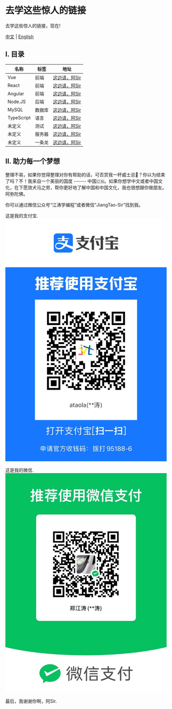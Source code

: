 # 去学这些惊人的链接
去学这些惊人的链接，现在!

[中文](./README.md) | [English](./README-en.md)

## I. 目录

|  名称   | 标签  | 地址 |
|  ----  | ----  | ---- |
| Vue | 前端 | [这边请，阿Sir](./vue.md) |
| React | 前端 | [这边请，阿Sir](./react.md) |
| Angular | 前端 | [这边请，阿Sir](./angular.md)|
| Node.JS | 后端 | [这边请，阿Sir](./nodejs.md) |
| MySQL | 数据库 | [这边请，阿Sir](./mysql.md) |
| TypeScript| 语言 | [这边请，阿Sir](./typescript.md) |
| 未定义 | 测试 | [这边请，阿Sir](./undefined-test.md) |
| 未定义 | 服务器 | [这边请，阿Sir](./undefined-os.md) |
| 未定义 | 一条龙 | [这边请，阿Sir](./undefined-dragon.md) |


## II. 助力每一个梦想

整理不易，如果你觉得整理对你有帮助的话，可否赏我一杯威士忌🥃？你以为结束了吗？不！我来自一个美丽的国度 ------ 中国🇨🇳。如果你想学中文或者中国文化，在下愿效犬马之劳，帮你更好地了解中国和中国文化，我也很想跟你做朋友。阿弥陀佛。

你可以通过微信公众号“江涛学编程”或者微信“JiangTao-Sir”找到我。

这是我的支付宝.
![支付宝](img/zfb.jpg)

这是我的微信.
![微信](img/wx.jpg)

最后，我谢谢你啊，阿Sir.